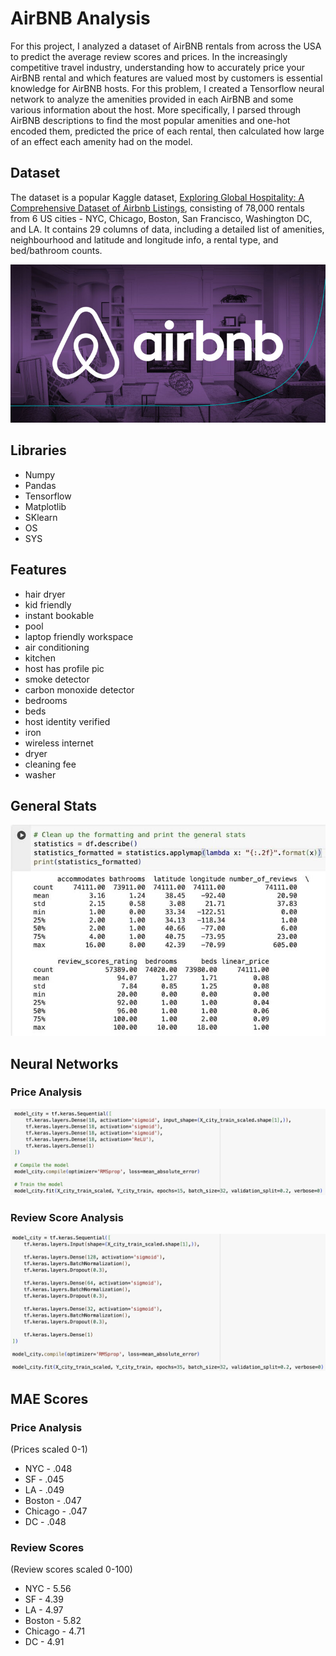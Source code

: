 # AirBNB Analysis

For this project, I analyzed a dataset of AirBNB rentals from across the USA to predict the average review scores and prices. In the increasingly competitive travel industry, understanding how to accurately price your AirBNB rental and which features are valued most by customers is essential knowledge for AirBNB hosts. For this problem, I created a Tensorflow neural network to analyze the amenities provided in each AirBNB and some various information about the host. More specifically, I parsed through AirBNB descriptions to find the most popular amenities and one-hot encoded them, predicted the price of each rental, then calculated how large of an effect each amenity had on the model.

## Dataset

The dataset is a popular Kaggle dataset, [Exploring Global Hospitality: A Comprehensive Dataset of Airbnb Listings](https://www.kaggle.com/datasets/lovishbansal123/airbnb-data), consisting of 78,000 rentals from 6 US cities - NYC, Chicago, Boston, San Francisco, Washington DC, and LA. It contains 29 columns of data, including a detailed list of amenities, neighbourhood and latitude and longitude info, a rental type, and bed/bathroom counts.

![AirBNB](Images/Airbnb.jpeg)

## Libraries

* Numpy
* Pandas
* Tensorflow
* Matplotlib
* SKlearn
* OS
* SYS

## Features

* hair dryer
* kid friendly
* instant bookable
* pool
* laptop friendly workspace
* air conditioning
* kitchen
* host has profile pic
* smoke detector
* carbon monoxide detector
* bedrooms
* beds
* host identity verified
* iron
* wireless internet           
* dryer            
* cleaning fee            
* washer 

## General Stats

![General Stats](Images/GeneralStats.jpg)

## Neural Networks

### Price Analysis

![Price Analysis](Images/PriceAnalysis.jpg)

### Review Score Analysis

![Review Score Analysis](Images/ReviewScoreAnalysis.jpg)

## MAE Scores

### Price Analysis
(Prices scaled 0-1)

* NYC - .048
* SF - .045
* LA - .049
* Boston - .047
* Chicago - .047
* DC - .048

### Review Scores
(Review scores scaled 0-100)

* NYC - 5.56
* SF - 4.39
* LA - 4.97
* Boston - 5.82
* Chicago - 4.71
* DC - 4.91

